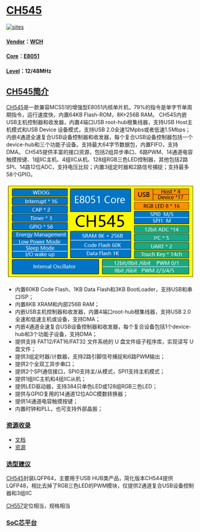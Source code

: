 ﻿# [CH545](https://github.com/SoCXin/CH545)

[![sites](http://182.61.61.133/link/resources/SoC.png)](http://www.SoC.Xin)

#### [Vendor](https://github.com/SoCXin/Vendor)：[WCH](https://github.com/SoCXin/WCH)
#### [Core](https://github.com/SoCXin/8051)：[E8051](https://github.com/SoCXin/8051)
#### [Level](https://github.com/SoCXin/Level)：12/48MHz

## [CH545简介](https://github.com/SoCXin/CH545/wiki)

[CH545](https://github.com/SoCXin/CH545)是一款兼容MCS51的增强型E8051内核单片机，79%的指令是单字节单周期指令，运行速度快，内置64KB Flash-ROM，8K+256B RAM。
CH545内嵌USB主机控制器和收发器，内置4端口USB root-hub根集线器，支持USB Host主机模式和USB Device 设备模式，支持USB 2.0全速12Mpbs或者低速1.5Mbps；内嵌4通道全速复合USB设备控制器和收发器，每个复合USB设备控制器包括一个device-hub和三个功能子设备。支持最大64字节数据包，内置FIFO，支持DMA。
CH545提供丰富的接口资源，包括2组异步串口、6路PWM、14通道电容触摸按键、1组IIC主机、4组IIC从机、128组RGB三色LED控制器，其他包括2路SPI、14路12位ADC，支持电压比较；内置3组定时器和2路信号捕捉；支持最多58个GPIO。

[![sites](docs/CH545.png)](http://www.wch.cn/products/CH545.html)


* 内置60KB Code Flash、1KB Data Flash和3KB BootLoader，支持USB和串口ISP；
* 内置8KB XRAM和内部256B RAM；
* 内嵌USB主机控制器和收发器，内置4端口root-hub根集线器，支持USB 2.0全速和低速主机或设备，支持DMA；
* 内嵌4通道全速复合USB设备控制器和收发器，每个复合设备包括1个device-hub和3个功能子设备，支持DMA；
* 提供支持 FAT12/FAT16/FAT32 文件系统的 U 盘文件级子程序库，实现读写 U 盘文件；
* 提供3组定时器/计数器，支持2路引脚信号捕捉和6路PWM输出；
* 提供2个全双工异步串口；
* 提供2个SPI通信接口，SPI0支持主/从模式，SPI1支持主机模式；
* 提供1组IIC主机和4组IIC从机；
* 提供LED驱动器，支持384只单色LED或128组RGB三色LED；
* 提供与GPIO复用的14通道12位ADC模数转换器；
* 提供14通道电容触摸按键；
* 内置时钟和PLL，也可支持外部晶振；

### [资源收录](https://github.com/SoCXin/CH545)

* [文档](docs/)
* [资源](src/)

### [选型建议](https://github.com/SoCXin)

[CH545](https://github.com/SoCXin/CH545)封装LQFP64，主要用于USB HUB类产品，简化版本CH544提供LQFP48，相比去掉了RGB三色LED的PWM模块，仅提供2通道复合USB设备控制器和3组IIC

[CH557](https://github.com/SoCXin/CH557)定位相当，规格相当

###  [SoC芯平台](http://www.SoC.Xin)
